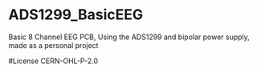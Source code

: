 # ADS1299_BasicEEG
Basic 8 Channel EEG PCB, Using the ADS1299 and bipolar power supply, made as a personal project

#License
CERN-OHL-P-2.0
